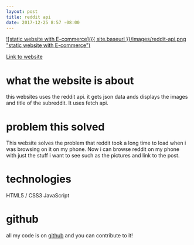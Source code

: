 ```yaml
---
layout: post
title: reddit api
date: 2017-12-25 8:57 -08:00
---
```

<a href="https://colorlessenergy.github.io/reddit-api/">
    ![static website with E-commerce]({{ site.baseurl }}/images/reddit-api.png "static website with E-commerce")
</a>

[Link to website](https://colorlessenergy.github.io/reddit-api/)

# what the website is about

this websites uses the reddit api. it gets json data ands displays the images and title of the subreddit. It uses fetch api.

# problem this solved

This website solves the problem that reddit took a long time to load when i was browsing on it on my phone. Now i can browse reddit on my phone with just the stuff i want to see such as the pictures and link to the post.

# technologies

HTML5 / CSS3
JavaScript

# github

all my code is on [github](https://github.com/colorlessenergy/reddit-api) and you can contribute to it!
